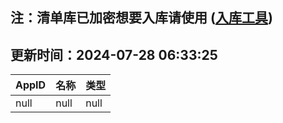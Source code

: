 ## 注：清单库已加密想要入库请使用 ([入库工具](https://github.com/BlankTMing/ManifestAutoUpdate/releases))

## 更新时间：2024-07-28 06:33:25
| AppID | 名称 | 类型  |
| :-------------------- | :----------------------------- | :----------- |
| null | null| null |

